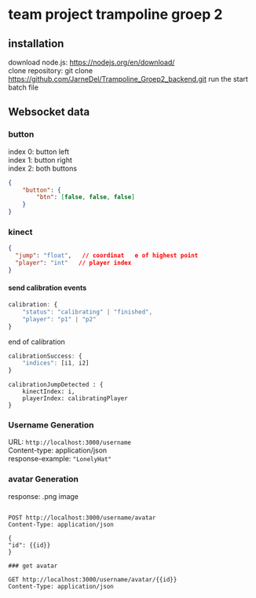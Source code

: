 # team project trampoline groep 2

## installation
download node.js: https://nodejs.org/en/download/   
clone repository: git clone https://github.com/JarneDel/Trampoline_Groep2_backend.git
run the start batch file

## Websocket data
### button
index 0: button left  
index 1: button right  
index 2: both buttons  
```json
{
    "button": {
        "btn": [false, false, false]
    }
}
```

### kinect
```json
{
  "jump": "float",   // coordinat   e of highest point
  "player": "int"   // player index
}
```

#### send calibration events
```js
calibration: {
    "status": "calibrating" | "finished",
    "player": "p1" | "p2"
}
```

end of calibration
```js
calibrationSuccess: {
    "indices": [i1, i2]
}
```

    calibrationJumpDetected : {
        kinectIndex: i,
        playerIndex: calibratingPlayer
    }



### Username Generation
URL: `http://localhost:3000/username`    
Content-type: application/json  
response-example: `"LonelyHat"`  

### avatar Generation

response: .png image

```http request

POST http://localhost:3000/username/avatar
Content-Type: application/json

{
"id": {{id}}
}

### get avatar

GET http://localhost:3000/username/avatar/{{id}}
Content-Type: application/json


```
